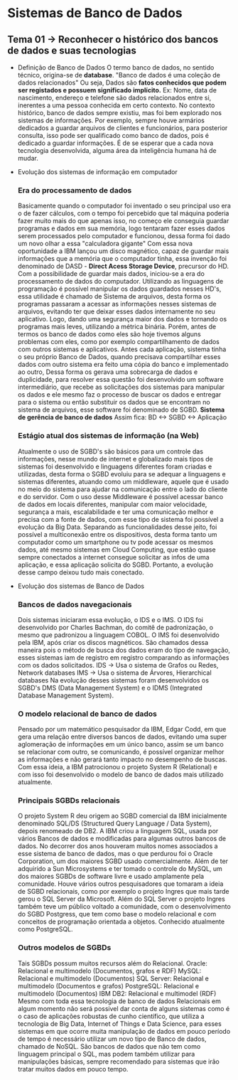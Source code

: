 # Sistemas de Banco de Dados

## Tema 01 -> Reconhecer o histórico dos bancos de dados e suas tecnologias

* Definição de Banco de Dados
    O termo banco de dados, no sentido técnico, origina-se de 
    **database**. "Banco de dados é uma coleção de dados relacionados"
    Ou seja, Dados são **fatos conhecidos que podem ser registados e possuem significado implícito.**
    Ex: Nome, data de nascimento, endereço e telefone são dados
    relacionados entre si, inerentes a uma pessoa conhecida em
    certo contexto.
    No contexto histórico, banco de dados sempre existiu, mas
    foi bem explorado nos sistemas de informações. Por exemplo, 
    sempre houve armários dedicados a guardar arquivos de 
    clientes e funcionários, para posterior consulta, isso pode
    ser qualificado como banco de dados, pois é dedicado a 
    guardar informações. É de se esperar que a cada nova 
    tecnologia desenvolvida, alguma área da inteligência 
    humana há de mudar.

* Evolução dos sistemas de informação em computador
    ### Era do processamento de dados 
    Basicamente quando o computador foi inventado o seu 
    principal uso era o de fazer cálculos, com o tempo foi 
    percebido que tal máquina poderia fazer muito mais do que 
    apenas isso, no começo ele conseguia guardar programas e 
    dados em sua memória, logo tentaram fazer esses dados 
    serem processados pelo computador e funcionou, dessa forma
    foi dado um novo olhar a essa "calculadora gigante"
    Com essa nova oportunidade a IBM lançou um disco magnético,
    capaz de guardar mais informações que a memória que o 
    computador tinha, essa invenção foi denominado de DASD -
    **Direct Acess Storage Device**, precursor do HD.
    Com a possibilidade de guardar mais dados, iniciou-se a era
    do processamento de dados do computador.
    Utilizando as linguagens de programação é possível manipular
    os dados guardados nesses HD's, essa utilidade é chamado de
    Sistema de arquivos, desta forma os programas passaram a 
    acessar as informações nesses sistemas de arquivos, evitando
    ter que deixar esses dados internamente no seu aplicativo.
    Logo, dando uma segurança maior dos dados e tornando os 
    programas mais leves, utilizando a métrica binária.
    Porém, antes de termos os banco de dados como eles são hoje
    tivemos alguns problemas com eles, como por exemplo 
    compartilhamento de dados com outros sistemas e aplicativos.
    Antes cada aplicação, sistema tinha o seu próprio Banco de
    Dados, quando precisava compartilhar esses dados com outro
    sistema era feito uma cópia do banco e implementado ao outro,
    Dessa forma os gerava uma sobrecarga de dados e duplicidade,
    para resolver essa questão foi desenvolvido um software 
    intermediário, que recebe as solicitações dos sistemas para 
    manipular os dados e ele mesmo faz o processo de buscar os
    dados e entregar para o sistema ou então substituir os dados 
    que se encontram no sistema de arquivos, esse software foi 
    denominado de SGBD. **Sistema de gerência de banco de dados**
    Assim fica: BD <-> SGBD <-> Aplicação
    ### Estágio atual dos sistemas de informação (na Web)
    Atualmente o uso de SGBD's são básicos para um controle das
    informações, nesse mundo de internet e globalizado mais tipos
    de sistemas foi desenvolvido e linguagens diferentes foram 
    criadas e utilizadas, desta forma o SGBD evoluiu para se 
    adequar a linguagens e sistemas diferentes, atuando como um
    middleware, aquele que é usado no meio do sistema para ajudar
    na comunicação entre o lado do cliente e do servidor. Com o
    uso desse Middleware é possível acessar banco de dados em 
    locais diferentes, manipular com maior velocidade, segurança a mais, escalabilidade e ter uma comunicação melhor e precisa
    com a fonte de dados, com esse tipo de sistema foi possível
    a evolução da Big Data. 
    Separando as funcionalidades desse jeito, foi possível a
    multiconexão entre os dispositivos, desta forma tanto um
    computador como um smartphone ou tv pode acessar os mesmos 
    dados, até mesmo sistemas em Cloud Computing, que estão 
    quase sempre conectados a internet consegue solicitar as infos
    de uma aplicação, e essa aplicação solicita do SGBD. Portanto, 
    a evolução desse campo deixou tudo mais conectado.

* Evolução dos sistemas de Banco de Dados
    ### Bancos de dados navegacionais
    Dois sistemas iniciaram essa evolução, o IDS e o IMS.
    O IDS foi desenvolvido por Charles Bachman, do comitê de
    padronização, o mesmo que padronizou a linguagem COBOL.
    O IMS foi desenvolvido pela IBM, após criar os discos
    magnéticos.
    São chamados dessa maneira pois o método de busca dos dados
    eram do tipo de navegação, esses sistemas iam de registro em 
    registro comparando as informações com os dados solicitados.
    IDS -> Usa o sistema de Grafos ou Redes, Network databases
    IMS -> Usa o sistema de Árvores, Hierarchical databases
    Na evolução desses sistemas foram desenvolvidos os SGBD's 
    DMS (Data Management System) e o IDMS (Integrated Database Management System).
    ### O modelo relacional de banco de dados
    Pensado por um matemático pesquisador da IBM, Edgar Codd, em 
    que gera uma relação entre diversos bancos de dados, evitando
    uma super aglomeração de informações em um único banco, assim
    se um banco se relacionar com outro, se comunicando, é possível
    organizar melhor as informações e não gerará tanto impacto no
    desempenho de buscas. Com essa ideia, a IBM patrocionou o 
    projeto System R (Relational) e com isso foi desenvolvido o 
    modelo de banco de dados mais utilizado atualmente.
    ### Principais SGBDs relacionais
    O projeto System R deu origem ao SGBD comercial da IBM
    inicialmente denominado SQL/DS (Structured Query Language / Data System), depois renomeado de DB2. A IBM criou a linguagem
    SQL, usada por vários Bancos de dados e modificadas para 
    algumas outros bancos de dados. No decorrer dos anos houveram
    muitos nomes associados a esse sistema de banco de dados, mas
    o que perdurou foi o Oracle Corporation, um dos maiores SGBD
    usado comercialmente. Além de ter adquirido a Sun Microsystems
    e ter tomado o controle do MySQL, um dos maiores SGBDs de
    software livre e usado amplamente pela comunidade.
    Houve vários outros pesquisadores que tomaram a ideia de SGBD
    relacionais, como por exemplo o projeto Ingres que mais tarde
    gerou o SQL Server da Microsoft.
    Além do SQL Server o projeto Ingres também teve um público
    voltado a comunidade, com o desenvolvimento do SGBD Postgress,
    que tem como base o modelo relacional e com conceitos de
    programação orientada a objetos. Conhecido atualmente como 
    PostgreSQL.
    ### Outros modelos de SGBDs
    Tais SGBDs possum muitos recursos além do Relacional. 
    Oracle: Relacional e multimodelo (Documentos, grafos e RDF)
    MySQL: Relacional e multimodelo (Documentos)
    SQL Server: Relacional e multimodelo (Documentos e grafos)
    PostgreSQL: Relacional e multimodelo (Documentos)
    IBM DB2: Relacional e multimodel (RDF)
    Mesmo com toda essa tecnologia de banco de dados Relacionais 
    em algum momento não será possivel dar conta de alguns sistemas
    como é o caso de aplicações robustas de cunho científico, que
    utiliza a tecnologia de Big Data, Internet of Things e Data
    Science, para esses sistemas em que ocorre muita manipulação de
    dados em pouco período de tempo é necessário utilizar um novo
    tipo de Banco de dados, chamado de NoSQL. São bancos de dados
    que não tem como linguagem principal o SQL, mas podem também
    utilizar para manipulações básicas, sempre recomendado para 
    sistemas que irão tratar muitos dados em pouco tempo.
    